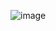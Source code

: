 ![image](https://user-images.githubusercontent.com/49785969/136086127-55103852-d36f-4b0b-8c04-338cf425ffb4.png)
